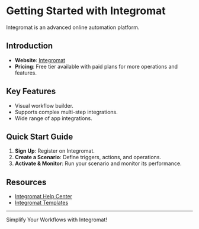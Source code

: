 # Getting Started with Integromat

Integromat is an advanced online automation platform.

## Introduction

- **Website**: [Integromat](https://www.integromat.com/)
- **Pricing**: Free tier available with paid plans for more operations and features.

## Key Features

- Visual workflow builder.
- Supports complex multi-step integrations.
- Wide range of app integrations.

## Quick Start Guide

1. **Sign Up**: Register on Integromat.
2. **Create a Scenario**: Define triggers, actions, and operations.
3. **Activate & Monitor**: Run your scenario and monitor its performance.

## Resources

- [Integromat Help Center](https://support.integromat.com/hc/en-us)
- [Integromat Templates](https://www.integromat.com/en/templates)

---

Simplify Your Workflows with Integromat!
